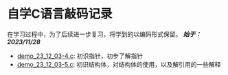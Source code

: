 # 自学C语言敲码记录
在学习过程中，为了后续进一步复习，将学到的以编码形式保留。 ***始于：2023/11/28***

- [demo_23_12_03-4.c](demo_23_12_03-4.c): 初识指针，初步了解指针
- [demo_23_12_03-5.c](demo_23_12_03-5.c): 初识结构体，对结构体的使用，以及解引用的一些解释